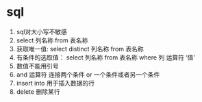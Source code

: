 # sql
1. sql对大小写不敏感
2. select 列名称 from 表名称
3. 获取唯一值: select distinct 列名称 from 表名称
4. 有条件的选取值： select 列名称 from 表名称 where 列 运算符 ‘值’
5. 数值不能用引号
6. and 运算符 连接两个条件 or 一个条件或者另一个条件
7. insert into 用于插入数据的行
8. delete 删除某行
